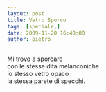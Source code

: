 ```yaml
---
layout: post
title: Vetro Sporco
tags: [speciale,]
date: 2009-11-20 16:40:00
author: pietro
---
```

Mi trovo a sporcare<br/>con le stesse dita melanconiche<br/>lo stesso vetro opaco<br/>la stessa parete di specchi.
